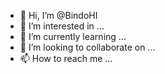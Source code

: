 - 👋 Hi, I’m @BindoHI
- 👀 I’m interested in ...
- 🌱 I’m currently learning ...
- 💞️ I’m looking to collaborate on ...
- 📫 How to reach me ...

<!---
BindoHI/BindoHI is a ✨ special ✨ repository because its `README.md` (this file) appears on your GitHub profile.
You can click the Preview link to take a look at your changes.
--->
